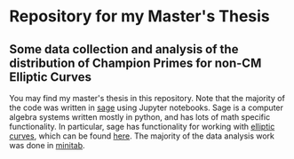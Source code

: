 # Repository for my Master's Thesis
## Some data collection and analysis of the distribution of Champion Primes for non-CM Elliptic Curves

You may find my master's thesis in this repository. Note that the majority of the code was written in [sage](https://www.sagemath.org/) using Jupyter notebooks. Sage is a computer algebra systems written mostly in python, and has lots of math specific functionality. In particular, sage has functionality for working with [elliptic curves](https://en.wikipedia.org/wiki/Elliptic_curve), which can be found [here](https://doc.sagemath.org/html/en/reference/arithmetic_curves/index.html). The majority of the data analysis work was done in [minitab](https://en.wikipedia.org/wiki/Minitab).
